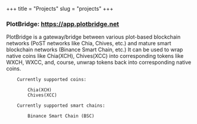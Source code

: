 +++
title = "Projects"
slug = "projects"
+++

### PlotBridge: https://app.plotbridge.net

PlotBridge is a gateway/bridge between various plot-based blockchain networks (PoST networks like Chia, Chives, etc.) and mature smart blockchain networks (Binance Smart Chain, etc.) It can be used to wrap native coins like Chia(XCH), Chives(XCC) into corresponding tokens like WXCH, WXCC, and, course, unwrap tokens back into corresponding native coins.

        Currently supported coins:

            Chia(XCH)
            Chives(XCC)

        Currently supported smart chains:

            Binance Smart Chain (BSC)
